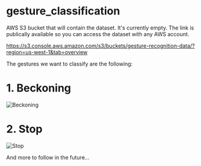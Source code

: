# gesture_classification
AWS S3 bucket that will contain the dataset. It's currently empty. The link is publically available so you can access the dataset with any AWS account.

https://s3.console.aws.amazon.com/s3/buckets/gesture-recognition-data/?region=us-west-1&tab=overview

The gestures we want to classify are the following:

# 1. Beckoning
![Beckoning](https://external-content.duckduckgo.com/iu/?u=https%3A%2F%2Fc8.alamy.com%2Fcomp%2FDC9HH2%2Fcloseup-on-business-woman-beckoning-with-hand-DC9HH2.jpg&f=1&nofb=1)

# 2. Stop
![Stop](https://external-content.duckduckgo.com/iu/?u=https%3A%2F%2Fthumbs.dreamstime.com%2Fz%2Fstop-hand-sign-14553486.jpg&f=1&nofb=1)

And more to follow in the future...
